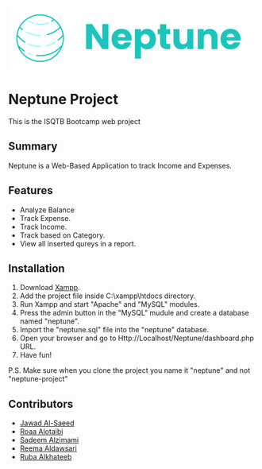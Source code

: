 ![Neptune](assets/media/logos/Neptune-Main-Logo.png)


# Neptune Project

This is the ISQTB Bootcamp web project 

## Summary

Neptune is a Web-Based Application to track Income and Expenses.

## Features

* Analyze Balance
* Track Expense.
* Track Income.
* Track based on Category.
* View all inserted qureys in a report.


## Installation 

1. Download [Xampp](https://www.apachefriends.org/index.html).
2. Add the project file inside C:\xampp\htdocs directory.
3. Run Xampp and start "Apache" and "MySQL" modules.
4. Press the admin button in the "MySQL" mudule and create a database named "neptune".
5. Import the "neptune.sql" file into the "neptune" database.
6. Open your browser and go to Http://Localhost/Neptune/dashboard.php URL.
7. Have fun!

P.S. Make sure when you clone the project you name it "neptune" and not "neptune-project"

## Contributors

* [Jawad Al-Saeed](https://github.com/JawadAlSaeed)  
* [Roaa Alotaibi](https://github.com/rroaa)  
* [Sadeem Alzimami](https://github.com/sadeemNasser)  
* [Reema Aldawsari](https://github.com/ReemaAbdullah)  
* [Ruba Alkhateeb](https://github.com/RubaAlkhateeb)  

